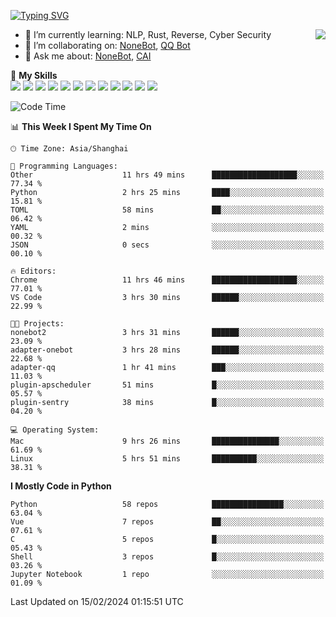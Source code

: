 [![Typing SVG](https://readme-typing-svg.herokuapp.com?size=25&duration=2500&color=8C43EA&vCenter=true&width=200&height=40&lines=Hi+there+%F0%9F%91%8B%F0%9F%8F%BB;I'm+yanyongyu)](https://git.io/typing-svg)

<a href="#">
  <img align="right" src="https://github-readme-stats.vercel.app/api?username=yanyongyu&count_private=true&show_icons=true&bg_color=15,f2f7fd,E0EAFC" />
</a>

- 🌱 I’m currently learning: NLP, Rust, Reverse, Cyber Security
- 👯 I’m collaborating on: [NoneBot](https://github.com/nonebot), [QQ Bot](https://github.com/Mrs4s/go-cqhttp)
- 💬 Ask me about: [NoneBot](https://github.com/nonebot), [CAI](https://github.com/cscs181/CAI)

🌟 **My Skills**  
![](https://img.shields.io/badge/-Python-3e74a2?style=flat-square&logo=Python&logoColor=fff)
![](https://img.shields.io/badge/-TypeScript-3178C6?style=flat-square&logo=TypeScript&logoColor=fff)
![](https://img.shields.io/badge/-Vue-4fc08d?style=flat-square&logo=Vue.js&logoColor=fff)
![](https://img.shields.io/badge/-React-2d98ce?style=flat-square&logo=React&logoColor=fff)
![](https://img.shields.io/badge/-FastAPI-009688?style=flat-square&logo=FastAPI&logoColor=fff)
![](https://img.shields.io/badge/-Linux-000000?style=flat-square&logo=Linux&logoColor=fff)
![](https://img.shields.io/badge/-Docker-2496ED?style=flat-square&logo=Docker&logoColor=fff)
![](https://img.shields.io/badge/-Kubernetes-326CE5?style=flat-square&logo=Kubernetes&logoColor=fff)
![](https://img.shields.io/badge/-GitHub%20Actions-2088FF?style=flat-square&logo=GitHubActions&logoColor=fff)
![](https://img.shields.io/badge/-PostgreSQL-4169E1?style=flat-square&logo=PostgreSQL&logoColor=fff)
![](https://img.shields.io/badge/-Redis-DC382D?style=flat-square&logo=Redis&logoColor=fff)
![](https://img.shields.io/badge/-MongoDB-47A248?style=flat-square&logo=MongoDB&logoColor=fff)

<!--START_SECTION:waka-->
![Code Time](http://img.shields.io/badge/Code%20Time-5%2C827%20hrs%2059%20mins-blue)

📊 **This Week I Spent My Time On** 

```text
🕑︎ Time Zone: Asia/Shanghai

💬 Programming Languages: 
Other                    11 hrs 49 mins      ███████████████████░░░░░░   77.34 % 
Python                   2 hrs 25 mins       ████░░░░░░░░░░░░░░░░░░░░░   15.81 % 
TOML                     58 mins             ██░░░░░░░░░░░░░░░░░░░░░░░   06.42 % 
YAML                     2 mins              ░░░░░░░░░░░░░░░░░░░░░░░░░   00.32 % 
JSON                     0 secs              ░░░░░░░░░░░░░░░░░░░░░░░░░   00.10 % 

🔥 Editors: 
Chrome                   11 hrs 46 mins      ███████████████████░░░░░░   77.01 % 
VS Code                  3 hrs 30 mins       ██████░░░░░░░░░░░░░░░░░░░   22.99 % 

🐱‍💻 Projects: 
nonebot2                 3 hrs 31 mins       ██████░░░░░░░░░░░░░░░░░░░   23.09 % 
adapter-onebot           3 hrs 28 mins       ██████░░░░░░░░░░░░░░░░░░░   22.68 % 
adapter-qq               1 hr 41 mins        ███░░░░░░░░░░░░░░░░░░░░░░   11.03 % 
plugin-apscheduler       51 mins             █░░░░░░░░░░░░░░░░░░░░░░░░   05.57 % 
plugin-sentry            38 mins             █░░░░░░░░░░░░░░░░░░░░░░░░   04.20 % 

💻 Operating System: 
Mac                      9 hrs 26 mins       ███████████████░░░░░░░░░░   61.69 % 
Linux                    5 hrs 51 mins       ██████████░░░░░░░░░░░░░░░   38.31 % 
```

**I Mostly Code in Python** 

```text
Python                   58 repos            ████████████████░░░░░░░░░   63.04 % 
Vue                      7 repos             ██░░░░░░░░░░░░░░░░░░░░░░░   07.61 % 
C                        5 repos             █░░░░░░░░░░░░░░░░░░░░░░░░   05.43 % 
Shell                    3 repos             █░░░░░░░░░░░░░░░░░░░░░░░░   03.26 % 
Jupyter Notebook         1 repo              ░░░░░░░░░░░░░░░░░░░░░░░░░   01.09 % 
```




 Last Updated on 15/02/2024 01:15:51 UTC
<!--END_SECTION:waka-->
